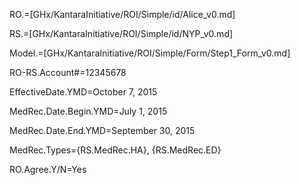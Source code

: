 RO.=[GHx/KantaraInitiative/ROI/Simple/id/Alice_v0.md]

RS.=[GHx/KantaraInitiative/ROI/Simple/id/NYP_v0.md]

Model.=[GHx/KantaraInitiative/ROI/Simple/Form/Step1_Form_v0.md]  

RO-RS.Account#=12345678

EffectiveDate.YMD=October 7, 2015

MedRec.Date.Begin.YMD=July 1, 2015

MedRec.Date.End.YMD=September 30, 2015

MedRec.Types={RS.MedRec.HA}, {RS.MedRec.ED}

RO.Agree.Y/N=Yes